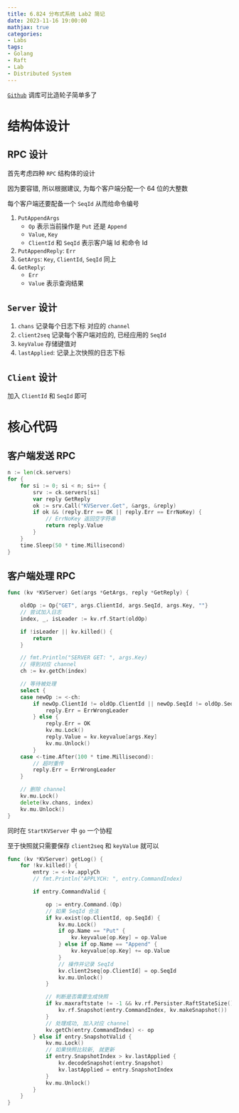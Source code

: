 ```yaml
---
title: 6.824 分布式系统 Lab2 简记
date: 2023-11-16 19:00:00
mathjax: true
categories:
- Labs
tags: 
- Golang
- Raft
- Lab
- Distributed System
---
```


[`Github`](https://github.com/lzlcs/Courses)
调库可比造轮子简单多了

# 结构体设计

## RPC 设计

首先考虑四种 `RPC` 结构体的设计

因为要容错, 所以根据建议, 为每个客户端分配一个 64 位的大整数

每个客户端还要配备一个 `SeqId` 从而给命令编号

1. `PutAppendArgs`
    * `Op` 表示当前操作是 `Put` 还是 `Append`
    * `Value`, `Key` 
    * `ClientId` 和 `SeqId` 表示客户端 Id 和命令 Id
2. `PutAppendReply`: `Err`
3. `GetArgs`: `Key`, `ClientId`, `SeqId` 同上
4. `GetReply`: 
    * `Err`
    * `Value` 表示查询结果

## `Server` 设计

1. `chans` 记录每个日志下标 对应的 `channel`
3. `client2seq` 记录每个客户端对应的, 已经应用的 `SeqId`
3. `keyValue` 存储键值对
1. `lastApplied`: 记录上次快照的日志下标

## `Client` 设计

加入 `ClientId` 和 `SeqId` 即可

# 核心代码

## 客户端发送 RPC

```go
n := len(ck.servers)
for {
    for si := 0; si < n; si++ {
        srv := ck.servers[si]
        var reply GetReply
        ok := srv.Call("KVServer.Get", &args, &reply)
        if ok && (reply.Err == OK || reply.Err == ErrNoKey) {
            // ErrNoKey 返回空字符串
            return reply.Value
        }
    }
    time.Sleep(50 * time.Millisecond)
}
```

## 客户端处理 RPC

```go
func (kv *KVServer) Get(args *GetArgs, reply *GetReply) {

	oldOp := Op{"GET", args.ClientId, args.SeqId, args.Key, ""}
    // 尝试加入日志
	index, _, isLeader := kv.rf.Start(oldOp)

	if !isLeader || kv.killed() {
		return
	}

	// fmt.Println("SERVER GET: ", args.Key)
    // 得到对应 channel
	ch := kv.getCh(index)

    // 等待被处理
	select {
	case newOp := <-ch:
		if newOp.ClientId != oldOp.ClientId || newOp.SeqId != oldOp.SeqId {
			reply.Err = ErrWrongLeader
		} else {
			reply.Err = OK
			kv.mu.Lock()
			reply.Value = kv.keyvalue[args.Key]
			kv.mu.Unlock()
		}
	case <-time.After(100 * time.Millisecond):
        // 超时重传
		reply.Err = ErrWrongLeader
	}

    // 删除 channel
	kv.mu.Lock()
	delete(kv.chans, index)
	kv.mu.Unlock()
}
```

同时在 `StartKVServer` 中 `go` 一个协程

至于快照就只需要保存 `client2seq` 和 `keyValue` 就可以

```go
func (kv *KVServer) getLog() {
	for !kv.killed() {
		entry := <-kv.applyCh
		// fmt.Println("APPLYCH: ", entry.CommandIndex)

		if entry.CommandValid {

			op := entry.Command.(Op)
            // 如果 SeqId 合法
			if kv.exist(op.ClientId, op.SeqId) {
				kv.mu.Lock()
				if op.Name == "Put" {
					kv.keyvalue[op.Key] = op.Value
				} else if op.Name == "Append" {
					kv.keyvalue[op.Key] += op.Value
				}
                // 操作并记录 SeqId
				kv.client2seq[op.ClientId] = op.SeqId
				kv.mu.Unlock()
			}

            // 判断是否需要生成快照
			if kv.maxraftstate != -1 && kv.rf.Persister.RaftStateSize() > kv.maxraftstate {
				kv.rf.Snapshot(entry.CommandIndex, kv.makeSnapshot())
			}
            // 处理成功, 加入对应 channel
			kv.getCh(entry.CommandIndex) <- op
		} else if entry.SnapshotValid {
			kv.mu.Lock()
            // 如果快照比较新, 就更新
			if entry.SnapshotIndex > kv.lastApplied {
				kv.decodeSnapshot(entry.Snapshot)
				kv.lastApplied = entry.SnapshotIndex
			}
			kv.mu.Unlock()
		}
	}
}
```


